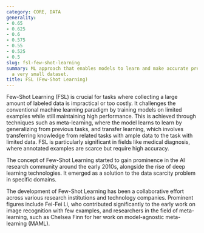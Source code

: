 ```yaml
---
category: CORE, DATA
generality:
- 0.65
- 0.625
- 0.6
- 0.575
- 0.55
- 0.525
- 0.5
slug: fsl-few-shot-learning
summary: ML approach that enables models to learn and make accurate predictions from
  a very small dataset.
title: FSL (Few-Shot Learning)
---
```


Few-Shot Learning (FSL) is crucial for tasks where collecting a large amount of labeled data is impractical or too costly. It challenges the conventional machine learning paradigm by training models on limited examples while still maintaining high performance. This is achieved through techniques such as meta-learning, where the model learns to learn by generalizing from previous tasks, and transfer learning, which involves transferring knowledge from related tasks with ample data to the task with limited data. FSL is particularly significant in fields like medical diagnosis, where annotated examples are scarce but require high accuracy.

The concept of Few-Shot Learning started to gain prominence in the AI research community around the early 2010s, alongside the rise of deep learning technologies. It emerged as a solution to the data scarcity problem in specific domains.

The development of Few-Shot Learning has been a collaborative effort across various research institutions and technology companies. Prominent figures include Fei-Fei Li, who contributed significantly to the early work on image recognition with few examples, and researchers in the field of meta-learning, such as Chelsea Finn for her work on model-agnostic meta-learning (MAML).